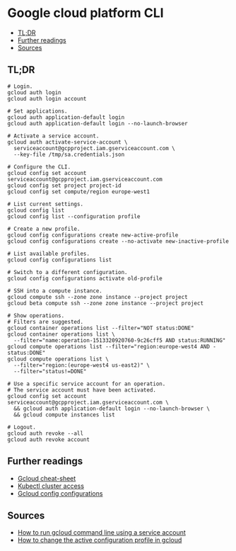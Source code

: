 # Google cloud platform CLI <!-- omit in toc -->

- [TL;DR](#tldr)
- [Further readings](#further-readings)
- [Sources](#sources)

## TL;DR

```shell
# Login.
gcloud auth login
gcloud auth login account

# Set applications.
gcloud auth application-default login
gcloud auth application-default login --no-launch-browser

# Activate a service account.
gcloud auth activate-service-account \
  serviceaccount@gcpproject.iam.gserviceaccount.com \
  --key-file /tmp/sa.credentials.json

# Configure the CLI.
gcloud config set account serviceaccount@gcpproject.iam.gserviceaccount.com
gcloud config set project project-id
gcloud config set compute/region europe-west1

# List current settings.
gcloud config list
gcloud config list --configuration profile

# Create a new profile.
gcloud config configurations create new-active-profile
gcloud config configurations create --no-activate new-inactive-profile

# List available profiles.
gcloud config configurations list

# Switch to a different configuration.
gcloud config configurations activate old-profile

# SSH into a compute instance.
gcloud compute ssh --zone zone instance --project project
gcloud beta compute ssh --zone zone instance --project project

# Show operations.
# Filters are suggested.
gcloud container operations list --filter="NOT status:DONE"
gcloud container operations list \
  --filter="name:operation-1513320920760-9c26cff5 AND status:RUNNING"
gcloud compute operations list --filter="region:europe-west4 AND -status:DONE"
gcloud compute operations list \
  --filter="region:(europe-west4 us-east2)" \
  --filter="status!=DONE"

# Use a specific service account for an operation.
# The service account must have been activated.
gcloud config set account serviceaccount@gcpproject.iam.gserviceaccount.com \
  && gcloud auth application-default login --no-launch-browser \
  && gcloud compute instances list

# Logout.
gcloud auth revoke --all
gcloud auth revoke account
```

## Further readings

- [Gcloud cheat-sheet]
- [Kubectl cluster access]
- [Gcloud config configurations]

[gcloud cheat-sheet]: https://cloud.google.com/sdk/gcloud/reference/cheat-sheet
[gcloud config configurations]: https://cloud.google.com/sdk/gcloud/reference/config/configurations
[kubectl cluster access]: https://cloud.google.com/kubernetes-engine/docs/how-to/cluster-access-for-kubectl

## Sources

- [How to run gcloud command line using a service account]
- [How to change the active configuration profile in gcloud]

[how to change the active configuration profile in gcloud]: https://stackoverflow.com/questions/35744901/how-to-change-the-active-configuration-profile-in-gcloud#35750001
[how to run gcloud command line using a service account]: https://pnatraj.medium.com/how-to-run-gcloud-command-line-using-a-service-account-f39043d515b9
